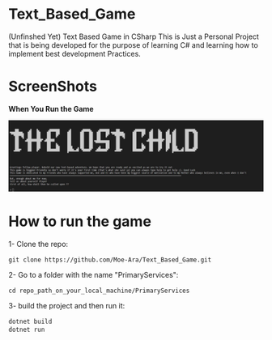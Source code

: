 # Text_Based_Game
(Unfinshed Yet)
Text Based Game in CSharp
This is Just a Personal Project that is being developed for the purpose of learning C# and learning how to implement best development Practices.
 
# ScreenShots
**When You Run the Game**

<img src="Pics\Welcoming Screen.jpg"></img>

# How to run the game

1- Clone the repo:
```
git clone https://github.com/Moe-Ara/Text_Based_Game.git
```

2- Go to a folder with the name "PrimaryServices":

```
cd repo_path_on_your_local_machine/PrimaryServices
```

3- build the project and then run it:

```
dotnet build
dotnet run
```